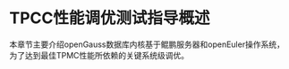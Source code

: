 # TPCC性能调优测试指导概述<a name="ZH-CN_TOPIC_0263913275"></a>

本章节主要介绍openGauss数据库内核基于鲲鹏服务器和openEuler操作系统，为了达到最佳TPMC性能所依赖的关键系统级调优。
